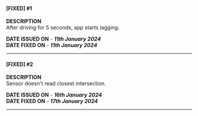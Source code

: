 #### [FIXED] #1  
**DESCRIPTION**  
After driving for 5 seconds, app starts lagging.

**DATE ISSUED ON** - ***11th January 2024***  
**DATE FIXED ON** - ***11th January 2024***  

---

#### [FIXED] #2
**DESCRIPTION**  
Sensor doesn't read closest intersection.

**DATE ISSUED ON** - ***16th January 2024***  
**DATE FIXED ON** - ***17th January 2024***  

---
